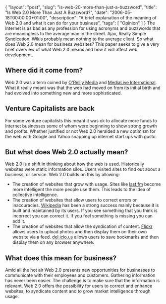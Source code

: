 {
  "layout": "post",
  "slug": "is-web-20-more-than-just-a-buzzword",
  "title": "Is Web 2.0 More Than Just A Buzzword?",
  "date": "2006-05-18T00:00:00+01:00",
  "description": "A brief explanation of the meaning of Web 2.0 and what it can do for your business",
  "tags": [
    "Opinion"
  ]
}
The Internet is as bad as any profession for using acronyms and buzzwords that are meaningless to the average man in the street. Ajax, Really Simple Syndication, Wikis probably mean nothing to the average client. So what does Web 2.0 mean for business websites? This paper seeks to give a very brief overview of what Web 2.0 means and how it will affect web development.

## Where did it come from?

Web 2.0 was a term coined by [O'Reilly Media][1] and [MediaLive International][2]. What it really meant was that the web had moved on from its initial birth and had evolved into something new and more sophisticated. 

## Venture Capitalists are back

For some venture capitalists this meant it was ok to allocate more funds to Internet businesses some of whom were beginning to show strong growth and profits. Whether justified or not Web 2.0 heralded a new optimism for the web with Google and Yahoo snapping up internet start ups with gusto. 

## But what does Web 2.0 actually mean?

Web 2.0 is a shift in thinking about how the web is used. Historically websites were static information silos. Users visited sites to find out about a business, or service. Web 2.0 builds on this by allowing:

*   The creation of websites that grow with usage. Sites like [last.fm][3] become more intelligent the more people use them. This leads to the idea of collective intelligence.
*   The creation of websites that allow users to correct errors or inaccuracies. [Wikipedia][4] has been a strong success mainly because it is built and maintained by its users. If you see something that you think is incorrect you can correct it. If you feel something is missing you can add it. 
*   The creation of websites that allow the syndication of content. [Flickr][5] allows users to upload photos and then display them on their own website via a feed. [del.icio.us][6] allows users to save bookmarks and then display them on any browser anywhere. 

## What does this mean for business?

Amid all the hot air Web 2.0 presents new opportunities for businesses to communicate with their employees and customers. Gathering information has never been easier. The challenge is to make sure that the information is relevant. Web 2.0 offers the possibility for users to correct and enhance websites, to syndicate content and to grow market intelligence through usage.

 [1]: http://www.oreilly.com/
 [2]: http://www.mlii.com/
 [3]: http://www.last.fm/
 [4]: http://wikipedia.org/
 [5]: http://www.flickr.com/
 [6]: http://del.icio.us/
